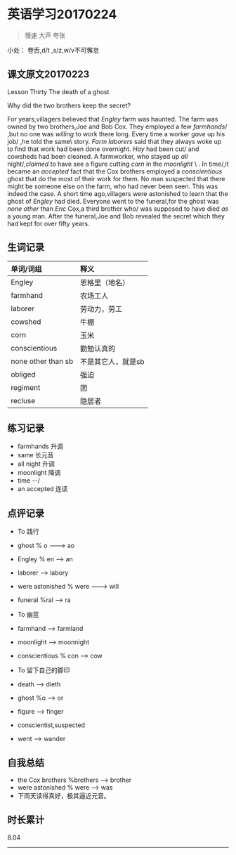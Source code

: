 # 英语学习20170224

> 慢速 大声 夸张

小处： 卷舌,d/t ,s/z,w/v不可懈怠

## 课文原文20170223

Lesson Thirty  The death of a ghost

Why did the two brothers keep the secret?

For years,villagers believed that _Engley_ farm was haunted.
The farm was owned by two brothers,Joe and Bob Cox.
They employed a few _farmhands_/ ,but no one was _willing_ to work there long.
Every time a worker _gave_ up his job/ ,he told the same\  story.
_Farm laborers_ said that they always woke up to find that work had been done overnight.
_Hay_ had been cut/ and cowsheds had been cleaned.
A farmworker, who stayed up _all_ night/,_claimed_ to have see a figure cutting _corn_ in the _moonlight_ \ .
In time/,it became an _accepted_ fact   that the Cox brothers employed a _conscientious_ ghost  that do the most of their work for them.
No man suspected   that there might be someone else on the farm, who had never been seen.
This was indeed  the case.
A short time ago,villagers were astonished to learn that the ghost of _Engley_ had died.
Everyone went to the funeral,for the ghost was _none other_ than  _Eric_ Cox,a third brother  who/ was supposed to have died _as_ a young man.
After the funeral,Joe and Bob revealed the secret  which they had kept for over fifty years.

## 生词记录
| 单词/词组 | 释义  |
|:----------|:------|
| Engley|恩格里（地名）|
| farmhand| 农场工人|
| laborer | 劳动力，劳工| 
| cowshed| 牛棚|
| corn |玉米|
| conscientious| 勤勉认真的|
| none other than sb | 不是其它人，就是sb|
| obliged |强迫|
| regiment |团|
| recluse| 隐居者

## 练习记录
* farmhands 升调
* same 长元音
* all night 升调
* moonlight 降调
* time --/
* an accepted 连读

## 点评记录
* To 践行
 * ghost % o ---> ao
 * Engley % en --> an
 * laborer -->  labory
 * were astonished % were ---> will
 * funeral %ral --> ra

* To 幽蓝
 * farmhand --> farmland
 * moonlight --> moonnight
 * conscientious % con --> cow

* To 留下自己的脚印
 * death --> dieth
 * ghost %o --> or
 * figure --> finger
 * conscientist,suspected
 * went --> wander

## 自我总结
* the Cox brothers %brothers --> brother
* were astonished % were --> was
* 下雨天读得真好，极其逼近元音。

## 时长累计
8.04

---
